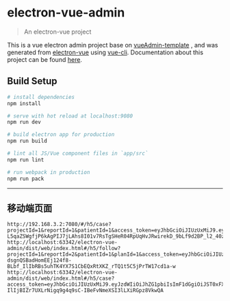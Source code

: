 # electron-vue-admin

> An electron-vue project

This is a vue electron admin project base on  [vueAdmin-template](https://github.com/PanJiaChen/vueAdmin-template) , and was generated from [electron-vue](https://github.com/SimulatedGREG/electron-vue) using [vue-cli](https://github.com/vuejs/vue-cli). Documentation about this project can be found [here](https://simulatedgreg.gitbooks.io/electron-vue/content/index.html).

## Build Setup

``` bash
# install dependencies
npm install

# serve with hot reload at localhost:9080
npm run dev

# build electron app for production
npm run build

# lint all JS/Vue component files in `app/src`
npm run lint

# run webpack in production
npm run pack
```
---


## 移动端页面

```
http://192.168.3.2:7080/#/h5/case?projectId=1&reportId=1&patientId=1&access_token=eyJhbGciOiJIUzUxMiJ9.eyJzdWIiOiJ1c2VyIiwiYXV0aCI6IlJPTEVfVVNFUiIsImV4cCI6MTU5MjUzOTE3OX0.6Ku5jT4T-L5qaZSWgfjP6kAgPIJ7jLAhs8I01v7RsTgSHeR04RpUqHvJRwirekD_9bLf9d2BP_l2_40zVVsd_w
http://localhost:63342/electron-vue-admin/dist/web/index.html#/h5/follow?projectId=1&reportId=2&patientId=1&planId=1&access_token=eyJhbGciOiJIUzUxMiJ9.eyJzdWIiOiJ1c2VyIiwiYXV0aCI6IlJPTEVfVVNFUiIsImV4cCI6MTU5MjQ0NjU2Mn0.xg83PoSst-dsgnQSBadHomEEj124f8-BLbf_IlIbRBs5uhTK4YX7S1CbEQxRtXKZ_rTQ1t5C5jPrTW17cd1a-w
http://localhost:63342/electron-vue-admin/dist/web/index.html#/h5/case?access_token=eyJhbGciOiJIUzUxMiJ9.eyJzdWIiOiJhZG1pbiIsImF1dGgiOiJST0xFX0FETUlOLFJPTEVfVVNFUiIsImV4cCI6MTU5MjQ0Njc5MH0.xPVz8IhLWETEh1GGIuS6KMQRVKhAIJK7Kr-IlIjBIZr7UXLrNigq9g4q9sC-IBeFvNmeXSI3lLXiRGpz8VkwQA
```
